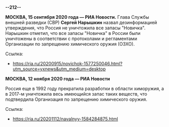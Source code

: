 **--212--**

**МОСКВА, 15 сентября 2020 года — РИА Новости.** Глава Службы внешней разведки (СВР) **Сергей Нарышкин** назвал дезинформацией утверждения, что Россия не уничтожила все запасы "Новичка". Нарышкин отметил, что все запасы "Новичка" в России были уничтожены в соответствии с протоколами и регламентами Организации по запрещению химического оружия (ОЗХО).

Ссылка:
- https://ria.ru/20200915/novichok-1577250046.html?utm_source=yxnews&utm_medium=desktop

**МОСКВА, 12 ноября 2020 года — РИА Новости**

Россия еще в 1992 году прекратила разработки в области химоружия, а в 2017-м уничтожила весь имеющийся запас таких веществ, что подтвердила Организация по запрещению химического оружия.

Ссылка:
- https://ria.ru/20201112/navalnyy-1584284875.html